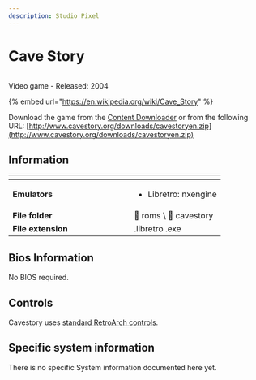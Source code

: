 ```yaml
---
description: Studio Pixel
---
```


# Cave Story

<div align="left">

<figure><img src="https://i.imgur.com/KwOXBWx.png" alt=""><figcaption></figcaption></figure>

</div>

Video game - Released: 2004

{% embed url="https://en.wikipedia.org/wiki/Cave_Story" %}

Download the game from the [Content Downloader](../../../../en/advanced-features/updates-and-content-download.md#download-content) or from the following URL: [http://www.cavestory.org/downloads/cavestoryen.zip](http://www.cavestory.org/downloads/cavestoryen.zip)

## Information

<table data-header-hidden><thead><tr><th width="224"></th><th></th></tr></thead><tbody><tr><td><strong>Emulators</strong></td><td><ul><li>Libretro: nxengine</li></ul></td></tr><tr><td><strong>File folder</strong></td><td><span data-gb-custom-inline data-tag="emoji" data-code="1f4c2">📂</span> roms \ <span data-gb-custom-inline data-tag="emoji" data-code="1f4c2">📂</span> cavestory</td></tr><tr><td><strong>File extension</strong></td><td>.libretro .exe</td></tr></tbody></table>

## Bios Information

No BIOS required.

## Controls

Cavestory uses [standard RetroArch controls](../../../../en/controllers/controller-configuration.md#general-controller-configuration).

## Specific system information

There is no specific System information documented here yet.
